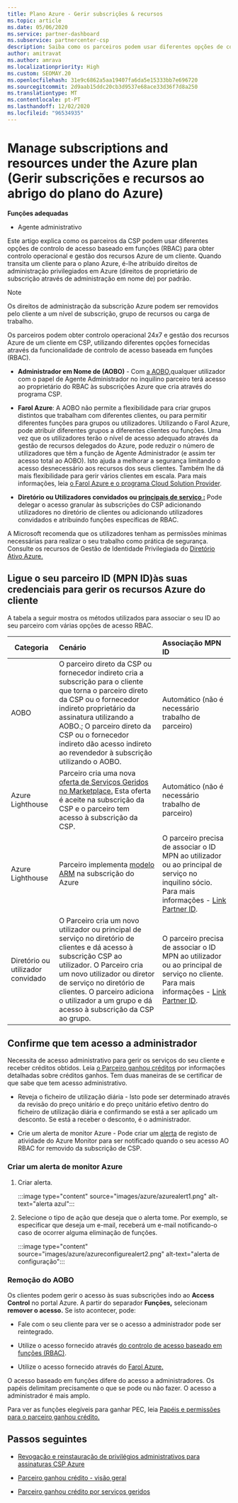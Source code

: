 ```yaml
---
title: Plano Azure - Gerir subscrições & recursos
ms.topic: article
ms.date: 05/06/2020
ms.service: partner-dashboard
ms.subservice: partnercenter-csp
description: Saiba como os parceiros podem usar diferentes opções de controlo de acesso baseado em funções (RBAC) para obter controlo operacional e gestão dos recursos Azure de um cliente.
author: amitravat
ms.author: amrava
ms.localizationpriority: High
ms.custom: SEOMAY.20
ms.openlocfilehash: 31e9c6862a5aa19407fa6da5e15333bb7e696720
ms.sourcegitcommit: 2d9aab15ddc20cb3d9537e68ace33d36f7d8a250
ms.translationtype: MT
ms.contentlocale: pt-PT
ms.lasthandoff: 12/02/2020
ms.locfileid: "96534935"
---
```

# <a name="manage-subscriptions-and-resources-under-the-azure-plan"></a>Manage subscriptions and resources under the Azure plan (Gerir subscrições e recursos ao abrigo do plano do Azure)

**Funções adequadas**

- Agente administrativo


Este artigo explica como os parceiros da CSP podem usar diferentes opções de controlo de acesso baseado em funções (RBAC) para obter controlo operacional e gestão dos recursos Azure de um cliente. Quando transita um cliente para o plano Azure, é-lhe atribuído direitos de administração privilegiados em Azure (direitos de proprietário de subscrição através de administração em nome de) por padrão.

 > [!NOTE]
 > Os direitos de administração da subscrição Azure podem ser removidos pelo cliente a um nível de subscrição, grupo de recursos ou carga de trabalho. 

 Os parceiros podem obter controlo operacional 24x7 e gestão dos recursos Azure de um cliente em CSP, utilizando diferentes opções fornecidas através da funcionalidade de controlo de acesso baseada em funções (RBAC). 

- **Administrador em Nome de (AOBO)** - Com [a AOBO,](https://channel9.msdn.com/Series/cspdev/Module-11-Admin-On-Behalf-Of-AOBO)qualquer utilizador com o papel de Agente Administrador no inquilino parceiro terá acesso ao proprietário do RBAC às subscrições Azure que cria através do programa CSP.

- **Farol Azure**: A AOBO não permite a flexibilidade para criar grupos distintos que trabalham com diferentes clientes, ou para permitir diferentes funções para grupos ou utilizadores. Utilizando o Farol Azure, pode atribuir diferentes grupos a diferentes clientes ou funções. Uma vez que os utilizadores terão o nível de acesso adequado através da gestão de recursos delegados do Azure, pode reduzir o número de utilizadores que têm a função de Agente Administrador (e assim ter acesso total ao AOBO). Isto ajuda a melhorar a segurança limitando o acesso desnecessário aos recursos dos seus clientes. Também lhe dá mais flexibilidade para gerir vários clientes em escala. Para mais informações, leia [o Farol Azure e o programa Cloud Solution Provider](/azure/lighthouse/concepts/cloud-solution-provider).

- **Diretório ou Utilizadores convidados ou [principais de serviço :](/azure/active-directory/develop/app-objects-and-service-principals)** Pode delegar o acesso granular às subscrições do CSP adicionando utilizadores no diretório de clientes ou adicionando utilizadores convidados e atribuindo funções específicas de RBAC.

A Microsoft recomenda que os utilizadores tenham as permissões mínimas necessárias para realizar o seu trabalho como prática de segurança. Consulte os recursos de Gestão de Identidade Privilegiada do [Diretório Ativo Azure.](/azure/active-directory/privileged-identity-management/pim-configure)

## <a name="link-your-partner-id-mpn-idto-your-credentials-for-managing-customers-azure-resources"></a>Ligue o seu parceiro ID (MPN ID)às suas credenciais para gerir os recursos Azure do cliente

A tabela a seguir mostra os métodos utilizados para associar o seu ID ao seu parceiro com várias opções de acesso RBAC.

|**Categoria**   |**Cenário**   |**Associação MPN ID**|
|-----------------|:------------------------|:------------------|
|AOBO   |O parceiro direto da CSP ou fornecedor indireto cria a subscrição para o cliente que torna o parceiro direto da CSP ou o fornecedor indireto proprietário da assinatura utilizando a AOBO.; O parceiro direto da CSP ou o fornecedor indireto dão acesso indireto ao revendedor à subscrição utilizando o AOBO.|Automático (não é necessário trabalho de parceiro)|
|Azure Lighthouse|Parceiro cria uma nova [oferta de Serviços Geridos no Marketplace.](/azure/lighthouse/concepts/managed-services-offers) Esta oferta é aceite na subscrição da CSP e o parceiro tem acesso à subscrição da CSP.|Automático (não é necessário trabalho de parceiro)|
|Azure Lighthouse|Parceiro implementa [modelo ARM](/azure/lighthouse/how-to/onboard-customer) na subscrição do Azure|O parceiro precisa de associar o ID MPN ao utilizador ou ao principal de serviço no inquilino sócio. Para mais informações - [Link Partner ID](/azure/billing/billing-partner-admin-link-started).|
|Diretório ou utilizador convidado|O Parceiro cria um novo utilizador ou principal de serviço no diretório de clientes e dá acesso à subscrição CSP ao utilizador. O Parceiro cria um novo utilizador ou diretor de serviço no diretório de clientes. O parceiro adiciona o utilizador a um grupo e dá acesso à subscrição da CSP ao grupo.|O parceiro precisa de associar o ID MPN ao utilizador ou ao principal de serviço no cliente. Para mais informações - [Link Partner ID](/azure/billing/billing-partner-admin-link-started).|

## <a name="confirm-that-you-have-admin-access"></a>Confirme que tem acesso a administrador

Necessita de acesso administrativo para gerir os serviços do seu cliente e receber créditos obtidos. Leia [o Parceiro ganhou créditos](partner-earned-credit.md) por informações detalhadas sobre créditos ganhos. Tem duas maneiras de se certificar de que sabe que tem acesso administrativo.

- Reveja o ficheiro de utilização diária - Isto pode ser determinado através da revisão do preço unitário e do preço unitário efetivo dentro do ficheiro de utilização diária e confirmando se está a ser aplicado um desconto. Se está a receber o desconto, é o administrador.

- Crie um alerta de monitor Azure - Pode criar um [alerta](/azure/azure-monitor/platform/alerts-activity-log) de registo de atividade do Azure Monitor para ser notificado quando o seu acesso AO RBAC for removido da subscrição de CSP.

### <a name="create-an-azure-monitor-alert"></a>Criar um alerta de monitor Azure

1. Criar alerta.

   :::image type="content" source="images/azure/azurealert1.png" alt-text="alerta azul":::

2. Selecione o tipo de ação que deseja que o alerta tome. Por exemplo, se especificar que deseja um e-mail, receberá um e-mail notificando-o caso de ocorrer alguma eliminação de funções.

   :::image type="content" source="images/azure/azureconfigurealert2.png" alt-text="alerta de configuração":::

### <a name="aobo-removal"></a>Remoção do AOBO

Os clientes podem gerir o acesso às suas subscrições indo ao **Access Control** no portal Azure. A partir do separador **Funções,** selecionam **remover o acesso.** Se isto acontecer, pode:

- Fale com o seu cliente para ver se o acesso a administrador pode ser reintegrado.

- Utilize o acesso fornecido através [do controlo de acesso baseado em funções (RBAC)](/azure/role-based-access-control/overview).

- Utilize o acesso fornecido através do [Farol Azure.](https://azure.microsoft.com/services/azure-lighthouse/)

O acesso baseado em funções difere do acesso a administradores. Os papéis delimitam precisamente o que se pode ou não fazer. O acesso a administrador é mais amplo.

Para ver as funções elegíveis para ganhar PEC, leia [Papéis e permissões para o parceiro ganhou crédito.](https://query.prod.cms.rt.microsoft.com/cms/api/am/binary/RE3QuW2)

## <a name="next-steps"></a>Passos seguintes

- [Revogação e reinstauração de privilégios administrativos para assinaturas CSP Azure](revoke-reinstate-csp.md)

- [Parceiro ganhou crédito - visão geral](partner-earned-credit.md)

- [Parceiro ganhou crédito por serviços geridos](partner-earned-credit-explanation.md)